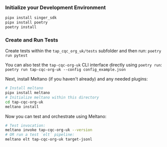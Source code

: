 ### Initialize your Development Environment

```bash
pipx install singer_sdk
pipx install poetry
poetry install
```

### Create and Run Tests

Create tests within the `tap_cqc_org_uk/tests` subfolder and then run:
`poetry run pytest`

You can also test the `tap-cqc-org-uk` CLI interface directly using `poetry run`:
`poetry run tap-cqc-org-uk --config config_example.json`


Next, install Meltano (if you haven't already) and any needed plugins:
```bash
# Install meltano
pipx install meltano
# Initialize meltano within this directory
cd tap-cqc-org-uk
meltano install
```

Now you can test and orchestrate using Meltano:
```bash
# Test invocation:
meltano invoke tap-cqc-org-uk --version
# OR run a test `elt` pipeline:
meltano elt tap-cqc-org-uk target-jsonl
```
